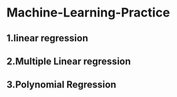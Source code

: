 # Machine-Learning-Practice

## 1.linear regression
## 2.Multiple Linear regression
## 3.Polynomial Regression
